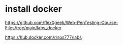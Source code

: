 # install docker

https://github.com/flex0geek/Web-PenTesting-Course-Files/tree/main/labs_docker

https://hub.docker.com/r/sos777/labs